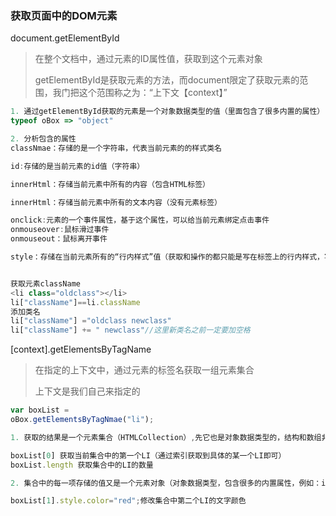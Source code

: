 ### 获取页面中的DOM元素
document.getElementById
>在整个文档中，通过元素的ID属性值，获取到这个元素对象
>
>getElementById是获取元素的方法，而document限定了获取元素的范围，我门把这个范围称之为：“上下文【context】”
```javascript
1. 通过getElementById获取的元素是一个对象数据类型的值（里面包含了很多内置的属性）
typeof oBox => "object"

2. 分析包含的属性
classNmae：存储的是一个字符串，代表当前元素的的样式类名

id:存储的是当前元素的id值（字符串）

innerHtml：存储当前元素中所有的内容（包含HTML标签）

innerHtml：存储当前元素中所有的文本内容（没有元素标签）

onclick:元素的一个事件属性，基于这个属性，可以给当前元素绑定点击事件
onmouseover:鼠标滑过事件
onmouseout：鼠标离开事件

style：存储在当前元素所有的“行内样式”值（获取和操作的都只能是写在标签上的行内样式，写在样式表中的样式，无法基于这个属性获取到）


获取元素className
<li class="oldclass"></li>
li["className"]==li.className
添加类名
li["className"] ="oldclass newclass"
li["className"] += " newclass"//这里新类名之前一定要加空格
```
[context].getElementsByTagName
> 在指定的上下文中，通过元素的标签名获取一组元素集合
>
>上下文是我们自己来指定的

```javascript
var boxList =
oBox.getElementsByTagNmae("li");

1. 获取的结果是一个元素集合（HTMLCollection）,先它也是对象数据类型的，结构和数组非常相似（数字作为索引，length代表长度），但是不是数组，我们把他叫做“类数组”

boxList[0] 获取当前集合中的第一个LI（通过索引获取到具体的某一个LI即可）
boxList.length 获取集合中的LI的数量

2. 集合中的每一项存储的值又是一个元素对象（对象数据类型，包含很多的内置属性，例如：id/className...）

boxList[1].style.color="red";修改集合中第二个LI的文字颜色
```
